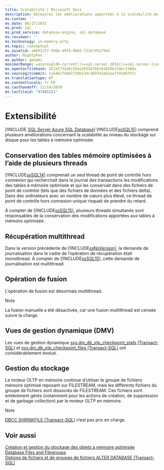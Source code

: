 ```yaml
---
title: Scalabilité | Microsoft Docs
description: Découvrez les améliorations apportées à la scalabilité du stockage sur disque pour les tables à mémoire optimisée dans SQL Server, telles que l’utilisation de plusieurs threads afin de conserver les tables.
ms.custom: ''
ms.date: 08/27/2015
ms.prod: sql
ms.prod_service: database-engine, sql-database
ms.reviewer: ''
ms.technology: in-memory-oltp
ms.topic: conceptual
ms.assetid: a4891c57-56bb-49f4-9bb5-f11b745279e5
author: MightyPen
ms.author: genemi
monikerRange: =azuresqldb-current||>=sql-server-2016||>=sql-server-linux-2017||=azuresqldb-mi-current
ms.openlocfilehash: 251af732e6c55ee2b5567bb181859b1fdec1360a
ms.sourcegitcommit: 1a544cf4dd2720b124c3697d1e62ae7741db757c
ms.translationtype: HT
ms.contentlocale: fr-FR
ms.lasthandoff: 12/14/2020
ms.locfileid: "97485221"
---
```

# <a name="scalability"></a>Extensibilité
[!INCLUDE [SQL Server Azure SQL Database](../../includes/applies-to-version/sql-asdb.md)]
[!INCLUDE[ssSQL15](../../includes/sssql15-md.md)] comprend plusieurs améliorations concernant la scalabilité au niveau du stockage sur disque pour les tables à mémoire optimisée. 

## <a name="multiple-threads-to-persist-memory-optimized-tables"></a>Conservation des tables mémoire optimisées à l’aide de plusieurs threads  
  
[!INCLUDE[ssSQL14](../../includes/sssql14-md.md)] comprenait un seul thread de point de contrôle hors connexion qui recherchait dans le journal des transactions les modifications des tables à mémoire optimisée et qui les conservait dans des fichiers de point de contrôle (tels que des fichiers de données et des fichiers delta). Dans des ordinateurs avec un nombre de cœurs plus élevé, ce thread de point de contrôle hors connexion unique risquait de prendre du retard.  
  
À compter de [!INCLUDE[ssSQL15](../../includes/sssql15-md.md)], plusieurs threads simultanés sont responsables de la conservation des modifications apportées aux tables à mémoire optimisée.  
  
## <a name="multi-threaded-recovery"></a>Récupération multithread
Dans la version précédente de [!INCLUDE[ssNoVersion](../../includes/ssnoversion-md.md)], la demande de journalisation dans le cadre de l’opération de récupération était monothread. À compter de [!INCLUDE[ssSQL15](../../includes/sssql15-md.md)], cette demande de journalisation est multithread.  
  
## <a name="merge-operation"></a>Opération de fusion  
L’opération de fusion est désormais multithread.  
   
> [!NOTE]
> La fusion manuelle a été désactivée, car une fusion multithread est censée suivre la charge. 

## <a name="dynamic-management-views"></a>Vues de gestion dynamique (DMV)  
Les vues de gestion dynamique [sys.dm_db_xtp_checkpoint_stats &#40;Transact-SQL&#41;](../../relational-databases/system-dynamic-management-views/sys-dm-db-xtp-checkpoint-stats-transact-sql.md) et [sys.dm_db_xtp_checkpoint_files &#40;Transact-SQL&#41;](../../relational-databases/system-dynamic-management-views/sys-dm-db-xtp-checkpoint-files-transact-sql.md) ont considérablement évolué.  

## <a name="storage-management"></a>Gestion du stockage
Le moteur OLTP en mémoire continue d’utiliser le groupe de fichiers mémoire optimisé reposant sur FILESTREAM, mais les différents fichiers du groupe de fichiers sont dissociés de FILESTREAM. Ces fichiers sont entièrement gérés (notamment pour les actions de création, de suppression et de garbage collection) par le moteur OLTP en mémoire. 

> [!NOTE]
> [DBCC SHRINKFILE &#40;Transact-SQL&#41;](../../t-sql/database-console-commands/dbcc-shrinkfile-transact-sql.md) n’est pas pris en charge.  
  
## <a name="see-also"></a>Voir aussi   
[Création et gestion du stockage des objets à mémoire optimisée](../../relational-databases/in-memory-oltp/creating-and-managing-storage-for-memory-optimized-objects.md)     
[Database Files and Filegroups](../../relational-databases/databases/database-files-and-filegroups.md)    
[Options de fichiers et de groupes de fichiers ALTER DATABASE (Transact-SQL)](../../t-sql/statements/alter-database-transact-sql-file-and-filegroup-options.md)    
